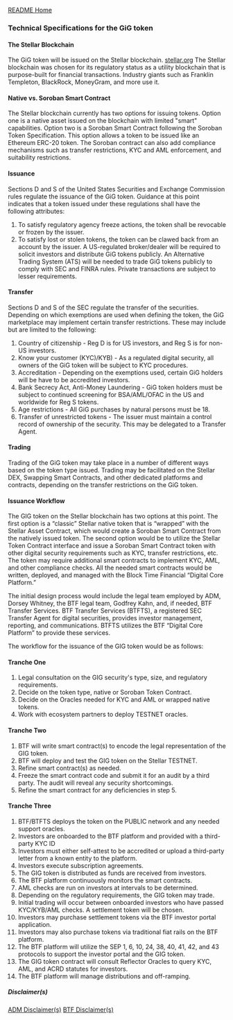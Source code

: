 [README Home](README.md)
### Technical Specifications for the GiG token

#### The Stellar Blockchain
The GiG token will be issued on the Stellar blockchain.  [stellar.org](https://stellar.org) The Stellar blockchain was chosen for its regulatory status as a utility blockchain that is purpose-built for financial transactions. Industry giants such as Franklin Templeton, BlackRock, MoneyGram, and more use it.  

#### Native vs. Soroban Smart Contract
The Stellar blockchain currently has two options for issuing tokens.  Option one is a native asset issued on the blockchain with limited "smart" capabilities.  Option two is a Soroban Smart Contract following the Soroban Token Specification.  This option allows a token to be issued like an Ethereum ERC-20 token.  The Soroban contract can also add compliance mechanisms such as transfer restrictions, KYC and AML enforcement, and suitability restrictions.

#### Issuance
Sections D and S of the United States Securities and Exchange Commission rules regulate the issuance of the GiG token.  Guidance at this point indicates that a token issued under these regulations shall have the following attributes:
1) To satisfy regulatory agency freeze actions, the token shall be revocable or frozen by the issuer.
2) To satisfy lost or stolen tokens, the token can be clawed back from an account by the issuer.
A US-regulated broker/dealer will be required to solicit investors and distribute GiG tokens publicly. An Alternative Trading System (ATS) will be needed to trade GiG tokens publicly to comply with SEC and FINRA rules. Private transactions are subject to lesser requirements.

#### Transfer
Sections D and S of the SEC regulate the transfer of the securities.  Depending on which exemptions are used when defining the token, the GiG marketplace may implement certain transfer restrictions.  These may include but are limited to the following:
1) Country of citizenship - Reg D is for US investors, and Reg S is for non-US investors.
2) Know your customer (KYC)/KYB) - As a regulated digital security, all owners of the GiG token will be subject to KYC procedures.
3) Accreditation - Depending on the exemptions used, certain GiG holders will be have to be accredited investors.
4) Bank Secrecy Act, Anti-Money Laundering - GiG token holders must be subject to continued screening for BSA/AML/OFAC in the US and worldwide for Reg S tokens.
5) Age restrictions - All GiG purchases by natural persons must be 18.
6) Transfer of unrestricted tokens - The issuer must maintain a control record of ownership of the security.  This may be delegated to a Transfer Agent.
#### Trading
Trading of the GiG token may take place in a number of different ways based on the token type issued.  Trading may be facilitated on the Stellar DEX, Swapping Smart Contracts, and other dedicated platforms and contracts, depending on the transfer restrictions on the GiG token.

#### Issuance Workflow
The GIG token on the Stellar blockchain has two options at this point.  The first option is a “classic” Stellar native token that is “wrapped” with the Stellar Asset Contract, which would create a Soroban Smart Contract from the natively issued token.  The second option would be to utilize the Stellar Token Contract interface and issue a Soroban Smart Contract token with other digital security requirements such as KYC, transfer restrictions, etc.  The token may require additional smart contracts to implement KYC, AML, and other compliance checks.  All the needed smart contracts would be written, deployed, and managed with the Block Time Financial “Digital Core Platform.” 

The initial design process would include the legal team employed by ADM, Dorsey Whitney, the BTF legal team, Godfrey Kahn, and, if needed, BTF Transfer Services. BTF Transfer Services (BTFTS), a registered SEC Transfer Agent for digital securities, provides investor management, reporting, and communications. BTFTS utilizes the BTF “Digital Core Platform” to provide these services.

The workflow for the issuance of the GIG token would be as follows:
#### Tranche One  
1. Legal consultation on the GIG security's type, size, and regulatory requirements.  
2. Decide on the token type, native or Soroban Token Contract.  
3. Decide on the Oracles needed for KYC and AML or wrapped native tokens.  
4. Work with ecosystem partners to deploy TESTNET oracles.  
#### Tranche Two
1. BTF will write smart contract(s) to encode the legal representation of the GIG token.  
2. BTF will deploy and test the GIG token on the Stellar TESTNET.  
3. Refine smart contract(s) as needed.  
4. Freeze the smart contract code and submit it for an audit by a third party. The audit will reveal any security shortcomings.   
5. Refine the smart contract for any deficiencies in step 5\.  
#### Tranche Three
1. BTF/BTFTS deploys the token on the PUBLIC network and any needed support oracles.  
2. Investors are onboarded to the BTF platform and provided with a third-party KYC ID  
3. Investors must either self-attest to be accredited or upload a third-party letter from a known entity to the platform.  
4. Investors execute subscription agreements.  
5. The GIG token is distributed as funds are received from investors.  
6. The BTF platform continuously monitors the smart contracts.  
7. AML checks are run on investors at intervals to be determined.  
8. Depending on the regulatory requirements, the GIG token may trade.  
9. Initial trading will occur between onboarded investors who have passed KYC/KYB/AML checks.  A settlement token will be chosen.  
10. Investors may purchase settlement tokens via the BTF investor portal application.  
11. Investors may also purchase tokens via traditional fiat rails on the BTF platform.  
12. The BTF platform will utilize the SEP 1, 6, 10, 24, 38, 40,  41, 42, and 43 protocols to support the investor portal and the GIG token.  
13. The GIG token contract will consult Reflector Oracles to query KYC, AML, and ACRD statutes for investors.  
14. The BTF platform will manage distributions and off-ramping.

##### Disclaimer(s)
[ADM Disclaimer(s)](admdisclaimer.md)
[BTF Disclaimer(s)](btfdisclaimer.md)
